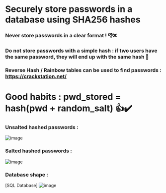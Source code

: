 # Securely store passwords in a database using SHA256 hashes

### Never store passwords in a clear format ! 👎❌

### Do not store passwords with a simple hash : if two users have the same password, they will end up with the same hash 🚱

### Reverse Hash / Rainbow tables can be used to find passwords : https://crackstation.net/

# Good habits : pwd_stored = hash(pwd + random_salt)  👍✔️

### Unsalted hashed passwords :
![image](https://user-images.githubusercontent.com/64968597/144275573-f772f84c-0805-41be-9458-9968713e0528.png)

### Salted hashed passwords :
![image](https://user-images.githubusercontent.com/64968597/144275315-3936af5a-b0c0-4ab1-ad66-371f0f0f5cf3.png)

### Database shape : 
[SQL Database] ![image](https://user-images.githubusercontent.com/64968597/144274970-7fe2c306-4481-480a-a4d8-59a03e7f3bf8.png)


